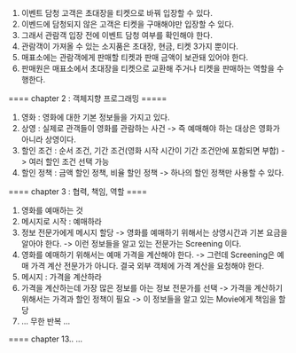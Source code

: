 1. 이벤트 담청 고객은 초대장을 티켓으로 바꿔 입장할 수 있다.
2. 이벤드에 담청되지 않은 고객은 티켓을 구매해야만 입장할 수 있다.
3. 그래서 관람객 입장 전에 이벤트 담청 여부를 확인해야 한다.
4. 관람객이 가져올 수 있는 소지품은 초대장, 현금, 티켓 3가지 뿐이다.
5. 매표소에는 관람객에게 판매할 티켓과 판매 금액이 보관돼 있어야 한다.
6. 판매원은 매표소에서 초대장을 티켓으로 교환해 주거나 티켓을 판매하는 역할을 수행한다.

==== chapter 2 : 객체지향 프로그래밍 =====
1. 영화 : 영화에 대한 기본 정보들을 가지고 있다.
2. 상영 : 실제로 관객들이 영화를 관람하는 사건
-> 즉 예매해야 하는 대상은 영화가 아니라 상영이다.
3. 할인 조건 : 순서 조건, 기간 조건(영화 시작 시간이 기간 조건안에 포함되면 부합) -> 여러 할인 조건 선택 가능
4. 할인 정책 : 금액 할인 정책, 비율 할인 정책 -> 하나의 할인 정책만 사용할 수 있다.

==== chapter 3 : 협력, 책임, 역할 ====
1. 영화를 예매하는 것
2. 메시지로 시작 : 예매하라
3. 정보 전문가에게 메시지 할당
-> 영화를 예매하기 위해서는 상영시간과 기본 요금을 알아야 한다.
-> 이런 정보들을 알고 있는 전문가는 Screening 이다.
4. 영화를 예매하기 위해서는 예매 가격을 계산해야 한다.
-> 그런데 Screening은 예매 가격 계산 전문가가 아니다. 결국 외부 객체에 가격 계산을 요청해야 한다.
5. 메시지 : 가격을 계산하라
6. 가격을 계산하는데 가장 많은 정보를 아는 정보 전문가를 선택
-> 가격을 계산하기 위해서는 가격과 할인 정책이 필요
-> 이 정보들을 알고 있는 Movie에게 책임을 할당
7. ... 무한 반복 ...

==== chapter 13..
...